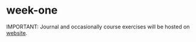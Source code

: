# week-one

IMPORTANT: Journal and occasionally course exercises will be hosted on [website](https://chantalmb.github.io/digihist/).
